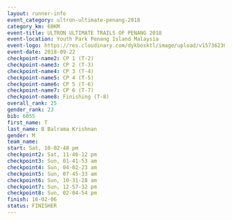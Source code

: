 ```yaml
---
layout: runner-info 
event_category: ultron-ultimate-penang-2018 
category_km: 60KM 
event-title: ULTRON ULTIMATE TRAILS OF PENANG 2018 
event-location: Youth Park Penang Island Malaysia 
event-logo: https://res.cloudinary.com/dykbosktl/image/upload/v1573623002/Logo/ULTRO_2018_LOGO_btp5xw.jpg 
event-date: 2018-09-22 
checkpoint-name2: CP 1 (T-2) 
checkpoint-name3: CP 2 (T-3) 
checkpoint-name4: CP 3 (T-4) 
checkpoint-name5: CP 4 (T-5) 
checkpoint-name6: CP 5 (T-6) 
checkpoint-name7: CP 6 (T-7) 
checkpoint-name8: Finishing (T-8) 
overall_rank: 25
gender_rank: 23
bib: 6055
first_name: T
last_name: B Balrama Krishnan
gender: M
team_name: 
start: Sat, 10-02-48 pm
checkpoint2: Sat, 11-46-12 pm
checkpoint3: Sun, 01-41-53 am
checkpoint4: Sun, 04-02-23 am
checkpoint5: Sun, 07-45-33 am
checkpoint6: Sun, 10-31-28 am
checkpoint7: Sun, 12-57-32 pm
checkpoint8: Sun, 02-04-54 pm
finish: 16-02-06
status: FINISHER
---
```

